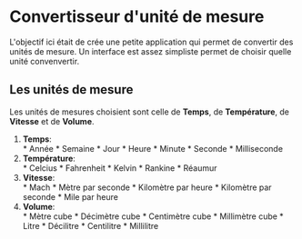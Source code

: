 # Convertisseur d'unité de mesure  
  L'objectif ici était de crée une petite application qui permet de convertir des unités de mesure. 
  Un interface est assez simpliste permet de choisir quelle unité convenvertir. 
    
  ##  Les unités de mesure
  Les unités de mesures choisient sont celle de **Temps**, de **Température**, de **Vitesse** et de **Volume**.  

  1. **Temps**:  
    * Année
    * Semaine
    * Jour
    * Heure
    * Minute
    * Seconde
    * Milliseconde  
  2. **Température**:  
    * Celcius
    * Fahrenheit
    * Kelvin
    * Rankine
    * Réaumur
  3. **Vitesse**:  
    * Mach
    * Mètre par seconde
    * Kilomètre par heure
    * Kilomètre par seconde
    * Mile par heure
  4. **Volume**:  
    * Mètre cube
    * Décimètre cube
    * Centimètre cube
    * Millimètre cube
    * Litre
    * Décilitre
    * Centilitre
    * Millilitre     


  